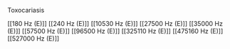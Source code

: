 Toxocariasis

[[180 Hz (E)]]
[[240 Hz (E)]]
[[10530 Hz (E)]]
[[27500 Hz (E)]]
[[35000 Hz (E)]]
[[57500 Hz (E)]]
[[96500 Hz (E)]]
[[325110 Hz (E)]]
[[475160 Hz (E)]]
[[527000 Hz (E)]]